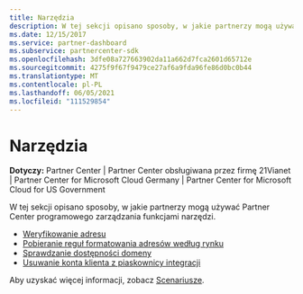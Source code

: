```yaml
---
title: Narzędzia
description: W tej sekcji opisano sposoby, w jakie partnerzy mogą używać Partner Center programowego zarządzania funkcjami narzędzi.
ms.date: 12/15/2017
ms.service: partner-dashboard
ms.subservice: partnercenter-sdk
ms.openlocfilehash: 3dfe08a727663902da11a662d7fca2601d65712e
ms.sourcegitcommit: 4275f9f67f9479ce27af6a9fda96fe86d0bc0b44
ms.translationtype: MT
ms.contentlocale: pl-PL
ms.lasthandoff: 06/05/2021
ms.locfileid: "111529854"
---
```

# <a name="utilities"></a>Narzędzia

**Dotyczy:** Partner Center | Partner Center obsługiwana przez firmę 21Vianet | Partner Center for Microsoft Cloud Germany | Partner Center for Microsoft Cloud for US Government

W tej sekcji opisano sposoby, w jakie partnerzy mogą używać Partner Center programowego zarządzania funkcjami narzędzi.

- [Weryfikowanie adresu](validate-an-address.md)
- [Pobieranie reguł formatowania adresów według rynku](get-market-specific-validation-data.md)
- [Sprawdzanie dostępności domeny](verify-domain-availability.md)
- [Usuwanie konta klienta z piaskownicy integracji](delete-a-customer-account-from-the-integration-sandbox.md)

Aby uzyskać więcej informacji, zobacz [Scenariusze](scenarios.md).
